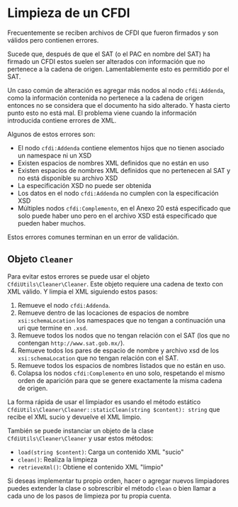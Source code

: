 # Limpieza de un CFDI

Frecuentemente se reciben archivos de CFDI que fueron firmados y son válidos pero contienen errores.

Sucede que, después de que el SAT (o el PAC en nombre del SAT) ha firmado un CFDI estos suelen ser alterados
con información que no pertenece a la cadena de origen. Lamentablemente esto es permitido por el SAT.

Un caso común de alteración es agregar más nodos al nodo `cfdi:Addenda`, como la información contenida
no pertenece a la cadena de origen entonces no se considera que el documento ha sido alterado.
Y hasta cierto punto esto no está mal. El problema viene cuando la información introducida contiene errores de XML.

Algunos de estos errores son:

- El nodo `cfdi:Addenda` contiene elementos hijos que no tienen asociado un namespace ni un XSD
- Existen espacios de nombres XML definidos que no están en uso
- Existen espacios de nombres XML definidos que no pertenecen al SAT y no está disponible su archivo XSD
- La especificación XSD no puede ser obtenida
- Los datos en el nodo `cfdi:Addenda` no cumplen con la especificación XSD
- Múltiples nodos `cfdi:Complemento`, en el Anexo 20 está especificado que solo puede haber uno pero
  en el archivo XSD está especificado que pueden haber muchos.

Estos errores comunes terminan en un error de validación.

## Objeto `Cleaner`

Para evitar estos errores se puede usar el objeto `CfdiUtils\Cleaner\Cleaner`.
Este objeto requiere una cadena de texto con XML válido. Y limpia el XML siguiendo estos pasos:

1. Remueve el nodo `cfdi:Addenda`.
1. Remueve dentro de las locaciones de espacios de nombre `xsi:schemaLocation` los namespaces que no tengan
    a continuación una uri que termine en `.xsd`.
1. Remueve todos los nodos que no tengan relación con el SAT (los que no contengan `http://www.sat.gob.mx/`).
1. Remueve todos los pares de espacio de nombre y archivo xsd de los `xsi:schemaLocation` que no tengan relación con el SAT.
1. Remueve todos los espacios de nombres listados que no están en uso.
1. Colapsa los nodos `cfdi:Complemento` en uno solo, respetando el mismo orden de aparición para que se genere
   exactamente la misma cadena de origen.

La forma rápida de usar el limpiador es usando el método estático
`CfdiUtils\Cleaner\Cleaner::staticClean(string $content): string`
que recibe el XML sucio y devuelve el XML limpio.

También se puede instanciar un objeto de la clase `CfdiUtils\Cleaner\Cleaner` y usar estos métodos:

- `load(string $content)`: Carga un contenido XML "sucio"
- `clean()`: Realiza la limpieza
- `retrieveXml()`: Obtiene el contenido XML "limpio"

Si deseas implementar tu propio orden, hacer o agregar nuevos limpiadores puedes extender la clase o sobrescribir
el método `clean` o bien llamar a cada uno de los pasos de limpieza por tu propia cuenta.
